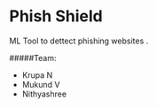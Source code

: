 # Phish Shield

ML Tool to dettect phishing websites .


#####Team:
+ Krupa N
+ Mukund V
+ Nithyashree
